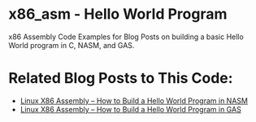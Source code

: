 # x86_asm - Hello World Program
x86 Assembly Code Examples for Blog Posts on building a basic Hello World program in C, NASM, and GAS.

# Related Blog Posts to This Code:
* [Linux X86 Assembly – How to Build a Hello World Program in NASM](https://secureideas.com/blog/2021/05/linux-x86-assembly-how-to-build-a-hello-world-program-in-nasm.html)
* [Linux X86 Assembly – How to Build a Hello World Program in GAS](https://secureideas.com/blog/2021/05/linux-x86-assembly-how-to-build-a-hello-world-program-in-gas.html)
